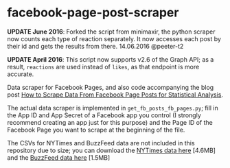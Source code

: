 # facebook-page-post-scraper

**UPDATE June 2016**: Forked the script from minimaxir, the python scraper now counts each type of reaction separately. It now accesses each post by their id and gets the results from there. 14.06.2016 @peeter-t2

**UPDATE April 2016**: This script now supports v2.6 of the Graph API; as a result, `reactions` are used instead of `likes`, as that endpoint is more accurate.

Data scraper for Facebook Pages, and also code accompanying the blog post [How to Scrape Data From Facebook Page Posts for Statistical Analysis](http://minimaxir.com/2015/07/facebook-scraper/).

The actual data scraper is implemented in `get_fb_posts_fb_pages.py`; fill in the App ID and App Secret of a Facebook app you control (I strongly recommend creating an app just for this purpose) and the Page ID of the Facebook Page you want to scrape at the beginning of the file.

The CSVs for NYTimes and BuzzFeed data are not included in this repository due to size; you can download the [NYTimes data here](https://dl.dropboxusercontent.com/u/2017402/nytimes_facebook_statuses.zip) [4.6MB] and the [BuzzFeed data here](https://dl.dropboxusercontent.com/u/2017402/buzzfeed_facebook_statuses.zip) [1.5MB]
